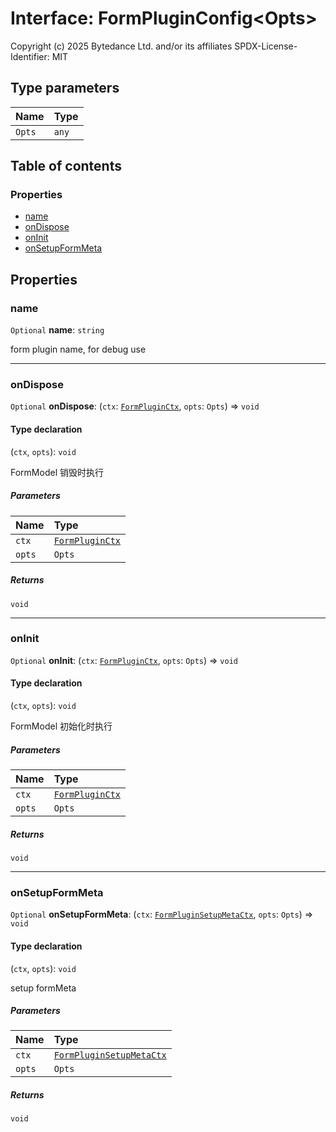 # Interface: FormPluginConfig\<Opts>

Copyright (c) 2025 Bytedance Ltd. and/or its affiliates
SPDX-License-Identifier: MIT

## Type parameters

| Name | Type |
| :------ | :------ |
| `Opts` | `any` |

## Table of contents

### Properties

* [name](/en/auto-docs/free-layout-editor/interfaces/FormPluginConfig.md#name)
* [onDispose](/en/auto-docs/free-layout-editor/interfaces/FormPluginConfig.md#ondispose)
* [onInit](/en/auto-docs/free-layout-editor/interfaces/FormPluginConfig.md#oninit)
* [onSetupFormMeta](/en/auto-docs/free-layout-editor/interfaces/FormPluginConfig.md#onsetupformmeta)

## Properties

### name

`Optional` **name**: `string`

form plugin name, for debug use

***

### onDispose

`Optional` **onDispose**: (`ctx`: [`FormPluginCtx`](/en/auto-docs/free-layout-editor/types/FormPluginCtx.md), `opts`: `Opts`) => `void`

#### Type declaration

(`ctx`, `opts`): `void`

FormModel 销毁时执行

##### Parameters

| Name | Type |
| :------ | :------ |
| `ctx` | [`FormPluginCtx`](/en/auto-docs/free-layout-editor/types/FormPluginCtx.md) |
| `opts` | `Opts` |

##### Returns

`void`

***

### onInit

`Optional` **onInit**: (`ctx`: [`FormPluginCtx`](/en/auto-docs/free-layout-editor/types/FormPluginCtx.md), `opts`: `Opts`) => `void`

#### Type declaration

(`ctx`, `opts`): `void`

FormModel 初始化时执行

##### Parameters

| Name | Type |
| :------ | :------ |
| `ctx` | [`FormPluginCtx`](/en/auto-docs/free-layout-editor/types/FormPluginCtx.md) |
| `opts` | `Opts` |

##### Returns

`void`

***

### onSetupFormMeta

`Optional` **onSetupFormMeta**: (`ctx`: [`FormPluginSetupMetaCtx`](/en/auto-docs/free-layout-editor/types/FormPluginSetupMetaCtx.md), `opts`: `Opts`) => `void`

#### Type declaration

(`ctx`, `opts`): `void`

setup formMeta

##### Parameters

| Name | Type |
| :------ | :------ |
| `ctx` | [`FormPluginSetupMetaCtx`](/en/auto-docs/free-layout-editor/types/FormPluginSetupMetaCtx.md) |
| `opts` | `Opts` |

##### Returns

`void`

